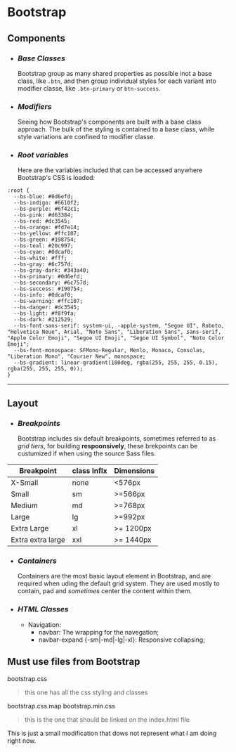# Bootstrap

## Components

- ### _Base Classes_

  Bootstrap group as many shared properties as possible inot a base class, like `.btn`, and then group individual styles for each variant into modifier classe, like `.btn-primary` or `btn-success`.

- ### _Modifiers_

  Seeing how Bootstrap's components are built with a base class approach. The bulk of the styling is contained to a base class, while style variations are confined to modifier classe.

- ### _Root variables_
  Here are the variables included that can be accessed anywhere Bootstrap's CSS is loaded:

```
:root {
  --bs-blue: #0d6efd;
  --bs-indigo: #6610f2;
  --bs-purple: #6f42c1;
  --bs-pink: #d63384;
  --bs-red: #dc3545;
  --bs-orange: #fd7e14;
  --bs-yellow: #ffc107;
  --bs-green: #198754;
  --bs-teal: #20c997;
  --bs-cyan: #0dcaf0;
  --bs-white: #fff;
  --bs-gray: #6c757d;
  --bs-gray-dark: #343a40;
  --bs-primary: #0d6efd;
  --bs-secondary: #6c757d;
  --bs-success: #198754;
  --bs-info: #0dcaf0;
  --bs-warning: #ffc107;
  --bs-danger: #dc3545;
  --bs-light: #f8f9fa;
  --bs-dark: #212529;
  --bs-font-sans-serif: system-ui, -apple-system, "Segoe UI", Roboto, "Helvetica Neue", Arial, "Noto Sans", "Liberation Sans", sans-serif, "Apple Color Emoji", "Segoe UI Emoji", "Segoe UI Symbol", "Noto Color Emoji";
  --bs-font-monospace: SFMono-Regular, Menlo, Monaco, Consolas, "Liberation Mono", "Courier New", monospace;
  --bs-gradient: linear-gradient(180deg, rgba(255, 255, 255, 0.15), rgba(255, 255, 255, 0));
}
```

---

## Layout

- ### _Breakpoints_
  Bootstrap includes six default breakpoints, sometimes referred to as _grid tiers_, for building **respoonsively**, these brekpoints can be custumized if when using the source Sass files.

| Breakpoint        | class Inflx | Dimensions |
| ----------------- | ----------- | ---------- |
| X-Small           | none        | <576px     |
| Small             | sm          | >=566px    |
| Medium            | md          | >=768px    |
| Large             | lg          | >=992px    |
| Extra Large       | xl          | >= 1200px  |
| Extra extra large | xxl         | >= 1440px  |

- ### _Containers_

  Containers are the most basic layout element in Bootstrap, and are required when uding the default grid system. They are used mostly to contain, pad and _sometimes_ center the content within them.

- ### _HTML Classes_
  - Navigation:
    - navbar: The wrapping for the navegation;
    - navbar-expand {-sm|-md|-lg|-xl}: Responsive collapsing;

## Must use files from Bootstrap

bootstrap.css

> this one has all the css styling and classes

bootstrap.css.map
bootstrap.min.css

> this is the one that should be linked on the index.html file

This is just a small modification that dows not represent what I am doing right now.